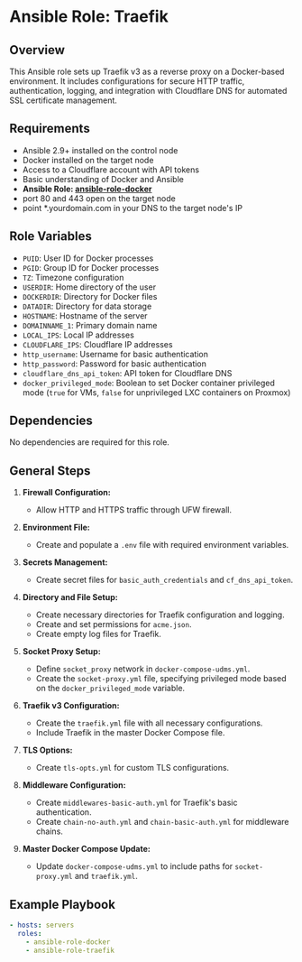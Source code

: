 # Ansible Role: Traefik

## Overview

This Ansible role sets up Traefik v3 as a reverse proxy on a Docker-based environment. It includes configurations for secure HTTP traffic, authentication, logging, and integration with Cloudflare DNS for automated SSL certificate management.

## Requirements

- Ansible 2.9+ installed on the control node
- Docker installed on the target node
- Access to a Cloudflare account with API tokens
- Basic understanding of Docker and Ansible
- **Ansible Role: [ansible-role-docker](https://github.com/yourusername/ansible-role-docker)**
- port 80 and 443 open on the target node
- point *.yourdomain.com in your DNS to the target node's IP

## Role Variables

- `PUID`: User ID for Docker processes
- `PGID`: Group ID for Docker processes
- `TZ`: Timezone configuration
- `USERDIR`: Home directory of the user
- `DOCKERDIR`: Directory for Docker files
- `DATADIR`: Directory for data storage
- `HOSTNAME`: Hostname of the server
- `DOMAINNAME_1`: Primary domain name
- `LOCAL_IPS`: Local IP addresses
- `CLOUDFLARE_IPS`: Cloudflare IP addresses
- `http_username`: Username for basic authentication
- `http_password`: Password for basic authentication
- `cloudflare_dns_api_token`: API token for Cloudflare DNS
- `docker_privileged_mode`: Boolean to set Docker container privileged mode (`true` for VMs, `false` for unprivileged LXC containers on Proxmox)

## Dependencies

No dependencies are required for this role.

## General Steps

1. **Firewall Configuration:**
   - Allow HTTP and HTTPS traffic through UFW firewall.

2. **Environment File:**
   - Create and populate a `.env` file with required environment variables.

3. **Secrets Management:**
   - Create secret files for `basic_auth_credentials` and `cf_dns_api_token`.

4. **Directory and File Setup:**
   - Create necessary directories for Traefik configuration and logging.
   - Create and set permissions for `acme.json`.
   - Create empty log files for Traefik.

5. **Socket Proxy Setup:**
   - Define `socket_proxy` network in `docker-compose-udms.yml`.
   - Create the `socket-proxy.yml` file, specifying privileged mode based on the `docker_privileged_mode` variable.

6. **Traefik v3 Configuration:**
   - Create the `traefik.yml` file with all necessary configurations.
   - Include Traefik in the master Docker Compose file.

7. **TLS Options:**
   - Create `tls-opts.yml` for custom TLS configurations.

8. **Middleware Configuration:**
   - Create `middlewares-basic-auth.yml` for Traefik's basic authentication.
   - Create `chain-no-auth.yml` and `chain-basic-auth.yml` for middleware chains.

9. **Master Docker Compose Update:**
   - Update `docker-compose-udms.yml` to include paths for `socket-proxy.yml` and `traefik.yml`.

## Example Playbook

```yaml
- hosts: servers
  roles:
    - ansible-role-docker
    - ansible-role-traefik
